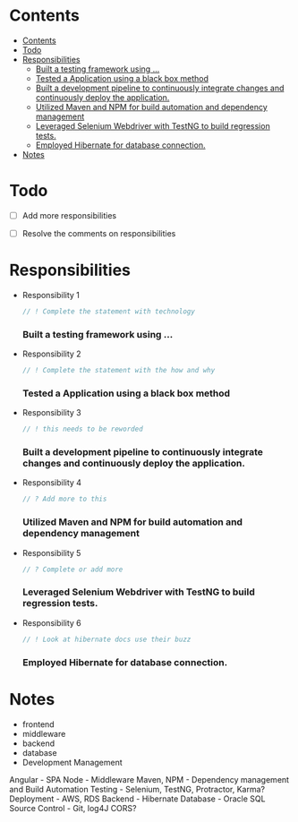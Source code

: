 # Contents
<!-- TOC -->

- [Contents](#contents)
- [Todo](#todo)
- [Responsibilities](#responsibilities)
    - [Built a testing framework using ...](#built-a-testing-framework-using)
    - [Tested a Application using a black box method](#tested-a-application-using-a-black-box-method)
    - [Built a development pipeline to continuously integrate changes and continuously deploy the application.](#built-a-development-pipeline-to-continuously-integrate-changes-and-continuously-deploy-the-application)
    - [Utilized Maven and NPM for build automation and dependency management](#utilized-maven-and-npm-for-build-automation-and-dependency-management)
    - [Leveraged Selenium Webdriver with TestNG to build regression tests.](#leveraged-selenium-webdriver-with-testng-to-build-regression-tests)
    - [Employed Hibernate for database connection.](#employed-hibernate-for-database-connection)
- [Notes](#notes)

<!-- /TOC -->

# Todo
  - [ ] Add more responsibilities
  - [ ] Resolve the comments on responsibilities


# Responsibilities
- Responsibility 1
  ```js
  // ! Complete the statement with technology
  ```
  ### Built a testing framework using ...

- Responsibility 2
  ```js
  // ! Complete the statement with the how and why
  ```
  ### Tested a Application using a black box method 

- Responsibility 3
  ```js
  // ! this needs to be reworded
  ```
  ### Built a development pipeline to continuously integrate changes and continuously deploy the application.

- Responsibility 4
  ```js
  // ? Add more to this
  ```
  ### Utilized Maven and NPM for build automation and dependency management

- Responsibility 5
  ```js
  // ? Complete or add more
  ```
  ### Leveraged Selenium Webdriver with TestNG to build regression tests.

- Responsibility 6
  ```js
  // ! Look at hibernate docs use their buzz
  ```
  ### Employed Hibernate for database connection.




# Notes

- frontend
- middleware 
- backend
- database
- Development Management
  
Angular - SPA
Node - Middleware
Maven, NPM - Dependency management and Build Automation
Testing - Selenium, TestNG, Protractor, Karma?
Deployment - AWS, RDS
Backend - Hibernate
Database - Oracle SQL
Source Control - Git, log4J
CORS?